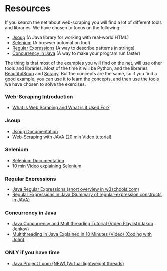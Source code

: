 # Resources

If you search the net about web-scraping you will find a lot of different tools and libraries. We have chosen to focus on the following:

- [Jsoup](https://jsoup.org/) (A Java library for working with real-world HTML)
- [Selenium](https://www.selenium.dev/) (A browser automation tool)
- [Regular Expressions](https://www.w3schools.com/java/java_regex.asp) (A way to describe patterns in strings)
- [Concurrency in Java](https://www.baeldung.com/java-concurrency) (A way to make your program run faster)

The thing is that most of the examples you will find on the net, will use other tools and libraries. Most of the time it will be Python, and the libraries [BeautifulSoup](https://www.crummy.com/software/BeautifulSoup/bs4/doc/) and [Scrapy](https://scrapy.org/).
But the concepts are the same, so if you find a good example, you can use it to learn the concepts, and then use the tools we have chosen to solve the exercises.

### Web-Scraping Introduction

- [What is Web Scraping and What is it Used For?](https://www.parsehub.com/blog/what-is-web-scraping/)

### Jsoup

- [Jsoup Documentation](https://jsoup.org/cookbook/extracting-data/selector-syntax)
- [Web-Scraping with JAVA (20 min Video tutorial)](https://www.youtube.com/watch?v=tI1qGwhn_bs&t=1s)

### Selenium

- [Selenium Documentation](https://www.selenium.dev/documentation/en/)
- [10 min Video explaining Selenium](https://www.youtube.com/watch?v=mOAXEQevCAE)

### Regular Expressions

- [Java Regular Expressions (short overview in w3schools.com)](https://www.w3schools.com/java/java_regex.asp)
- [Regular Expressions in Java (Summary of regular-expression constructs in JAVA)](https://docs.oracle.com/javase/8/docs/api/java/util/regex/Pattern.html)


### Concurrency in Java

- [Java Concurrency and Multithreading Tutorial (Video Playlist)(Jakob Jenkov)](https://www.youtube.com/playlist?list=PLL8woMHwr36EDxjUoCzboZjedsnhLP1j4)
- [Multithreading in Java Explained in 10 Minutes (Video) (Coding with John)](https://www.youtube.com/watch?v=r_MbozD32eo)

### ONLY if you have time
- [Java Project Loom (NEW) (Virtual lightweight threads)](https://blogs.oracle.com/javamagazine/post/going-inside-javas-project-loom-and-virtual-threads)
